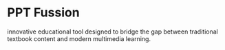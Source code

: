 # PPT Fussion
innovative educational tool designed to bridge the gap between traditional textbook content and modern multimedia learning.
